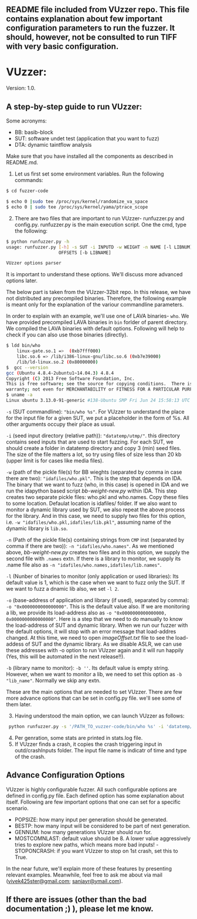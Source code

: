 ## README file included from VUzzer repo. This file contains explanation about few important configuration parameters to run the fuzzer. It should, however, not be consulted to run TIFF with very basic configuration. ##
 
# VUzzer:

Version: 1.0.


## A step-by-step guide to run VUzzer: 
Some acronyms:
- BB: basib-block
- SUT: software undet test (application that you want to fuzz)
- DTA: dynamic taintflow analysis

Make sure that you have installed all the components as described in README.md.
1. Let us first set some environment variables. Run the following commands:
```sh
$ cd fuzzer-code

$ echo 0 |sudo tee /proc/sys/kernel/randomize_va_space
$ echo 0 | sudo tee /proc/sys/kernel/yama/ptrace_scope
```
2. There are two files that are important to run VUzzer- runfuzzer.py and config.py. runfuzzer.py is the main execution script. One the cmd, type the following:
```sh
$ python runfuzzer.py -h
usage: runfuzzer.py [-h] -s SUT -i INPUTD -w WEIGHT -n NAME [-l LIBNUM] -o
                    OFFSETS [-b LIBNAME]

VUzzer options parser
```
It is important to understand these options. We'll discuss more advanced options later. 

The below part is taken from the VUzzer-32bit repo. In this release, we have not distributed any precompiled binaries. Therefore, the following example is meant only for the explanation of the variour commandline parameters.

 
In order to explain with an example, we'll use one of LAVA binaries- `who`. We have provided precompiled LAVA binaries in `bin` forlder of parent directory. We compiled the LAVA binaries with default options. Following will help to check if you can also use those binaries (directly).
```sh
$ ldd bin/who
    linux-gate.so.1 =>  (0xb7fff000)
    libc.so.6 => /lib/i386-linux-gnu/libc.so.6 (0xb7e39000)
    /lib/ld-linux.so.2 (0x80000000)
$  gcc --version
gcc (Ubuntu 4.8.4-2ubuntu1~14.04.3) 4.8.4
Copyright (C) 2013 Free Software Foundation, Inc.
This is free software; see the source for copying conditions.  There is NO
warranty; not even for MERCHANTABILITY or FITNESS FOR A PARTICULAR PURPOSE.
$ uname -a
Linux ubuntu 3.13.0-91-generic #138-Ubuntu SMP Fri Jun 24 15:58:13 UTC 2016 i686 i686 i686 GNU/Linux
```
 `-s` (SUT commandline): `"bin/who %s"`. For VUzzer to understand the place for the input file for a given SUT, we put a placeholder in the form of %s. All other arguments occupy their place as usual.
 
 `-i` (seed input directory (relative path)): `"datatemp/utmp/"`. this directory contains seed inputs that are used to start fuzzing. For each SUT, we should create a folder in datatemp directory and copy 3 (min) seed files. The size of the file matters a lot, so try using files of size less than 20 kb (upper limit is for cases like media files). 
 
 `-w` (path of the pickle file(s) for BB wieghts (separated by comma in case there are two): `"idafiles/who.pkl"`. This is the step that depends on IDA. The binary that we want to fuzz (who, in this case) is opened in IDA and we run the idapython based script *bb-weight-new.py* within IDA. This step creates two separate pickle files: who.pkl and who.names. Copy these files to some location. Defaulat location is idafiles/ folder. If we also want to monitor a dynamic library used by SUT, we also repeat the above process for the library. And in this case, we need to supply two files for this option, i.e. `-w "idafiles/who.pkl,idafiles/lib.pkl"`, assuming name of the dynamic library is `lib.so`. 
 
 `-n` (Path of the pickle file(s) containing strings from `CMP` inst (separated by comma if there are two)): `-n "idafiles/who.names"`. As we mentioned above, *bb-weight-new.py* creates two files and in this option, we supply the second file with `.names` extn. If there is a library to monitor, we supply its .name file also as `-n "idafiles/who.names,idafiles/lib.names"`.
 
 `-l` (Nunber of binaries to monitor (only application or used libraries): Its default value is 1, which is the case when we want to fuzz only the SUT. If we want to fuzz a dnamic lib also, we set `-l 2`.
 
 `-o` (base-address of application and library (if used), separated by comma): `-o "0x0000000000000000"`. This is the default value also. If we are monitoring a lib, we provide its load-address also as `-o "0x0000000000000000, 0x0000000000000000"`. Here is a step that we need to do manually to know the load-address of SUT and dynamic library. When we run our fuzzer with the default options, it will stop with an error message that load-addres changed. At this time, we need to open *imageOffset.txt* file to see the load-addess of SUT and the dynamic library. As we disable ASLR, we can use these addresses with -o option to run VUzzer again and it will run happily (Yes, this will be automated in the next release!!).
 
 `-b` (library name to monitor): `-b ''`. Its default value is empty string. However, when we want to monitor a lib, we need to set this option as `-b "lib_name"`. Normally we skip any extn.
 
 These are the main options that are needed to set VUzzer. There are few more advance options that can be set in config.py file. we'll see some of them later.
 
 3. Having understood the main option, we can launch VUzzer as follows:
```sh
 python runfuzzer.py -s '/PATH_TO_vuzzer-code/bin/who %s' -i 'datatemp/utmp/' -w 'idafiles/who.pkl' -n idafiles/who.names -o '0x00000000'
 ```
 4. Per genration, some stats are printed in stats.log file. 
 5. If VUzzer finds a crash, it copies the crash triggering input in outd/crashInputs folder. The input file name is indicatr of time and type of the crash. 

## Advance Configuration Options
VUzzer is highly configurable fuzzer. All such configurable options are defined in config.py file. Each defined option has some explanation about itself. Following are few important options that one can set for a specific scenario.
- POPSIZE: how many input per generation should be generated.
- BESTP: how many input will be considered to be part of next generation.
- GENNUM: how many generations VUzzer should run for.
- MOSTCOMNLAST: default value should be 8. A lower value aggressively tries to explore new paths, which means more bad inputs! 
-STOPONCRASH: if you want VUzzer to stop on 1st crash, set this to True.

In the near future, we'll explain more of these features by presenting relevant examples. Meanwhile, feel free to ask me about via mail (vivek425ster@gmail.com; sanjayr@ymail.com).
## If there are issues (other than the bad documentation ;) ), please let me know.



